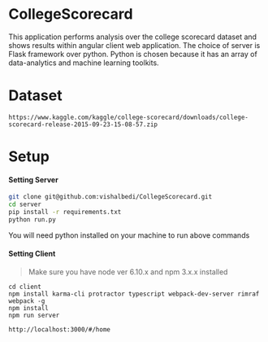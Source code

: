 # CollegeScorecard
This application performs analysis over the college scorecard dataset and shows results within angular client web application.
The choice of server is Flask framework over python. 
Python is chosen because it has an array of data-analytics and machine learning toolkits. 

# Dataset
```
https://www.kaggle.com/kaggle/college-scorecard/downloads/college-scorecard-release-2015-09-23-15-08-57.zip
```


# Setup
#### Setting Server
 ```bash
 git clone git@github.com:vishalbedi/CollegeScorecard.git
 cd server
 pip install -r requirements.txt
 python run.py
 ```
 
 You will need python installed on your machine to run above commands
 #### Setting Client
 > Make sure you have node ver 6.10.x and npm 3.x.x installed
 ```
 cd client
 npm install karma-cli protractor typescript webpack-dev-server rimraf webpack -g
 npm install
 npm run server
 
 http://localhost:3000/#/home
 ```
 

 
 
